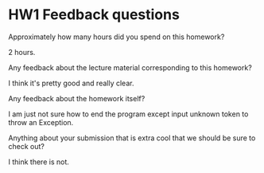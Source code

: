 # HW1 Feedback questions

Approximately how many hours did you spend on this homework?

2 hours.

Any feedback about the lecture material corresponding to this homework?

I think it's pretty good and really clear.

Any feedback about the homework itself?

I am just not sure how to end the program except input unknown token to throw an Exception.

Anything about your submission that is extra cool that we should be sure to check out?

I think there is not.